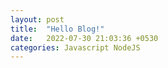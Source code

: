 ```yaml
---
layout: post
title:  "Hello Blog!"
date:   2022-07-30 21:03:36 +0530
categories: Javascript NodeJS
---
```


